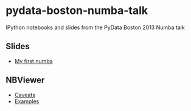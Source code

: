 # pydata-boston-numba-talk

IPython notebooks and slides from the PyData Boston 2013 Numba talk

## Slides
* [My first numba](http://diezguerra.github.io/pydata-boston-numba-talk)

## NBViewer
* [Caveats](http://goo.gl/5ZWfzE)
* [Examples](http://goo.gl/kAfyod)
